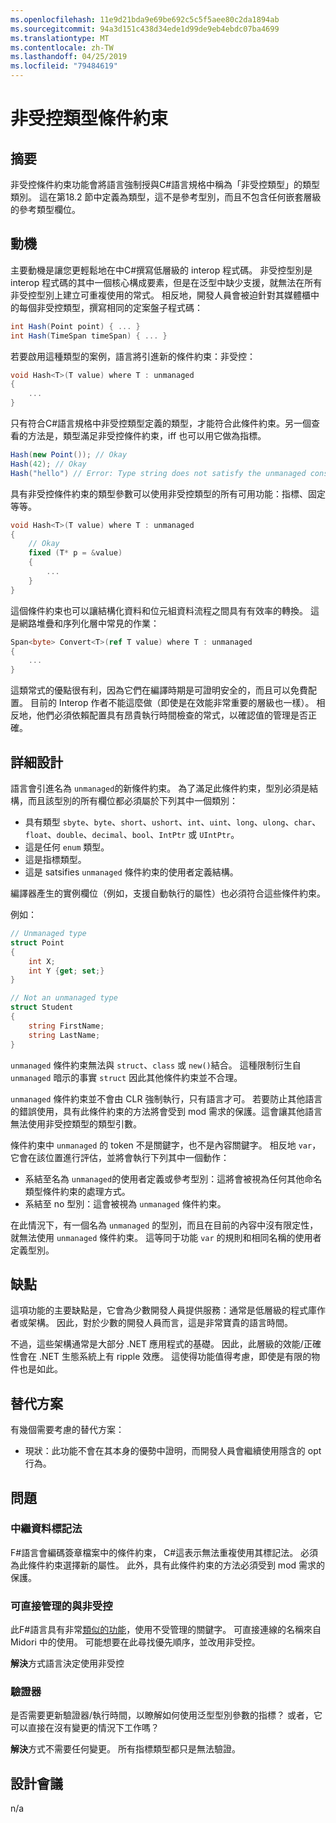 ```yaml
---
ms.openlocfilehash: 11e9d21bda9e69be692c5c5f5aee80c2da1894ab
ms.sourcegitcommit: 94a3d151c438d34ede1d99de9eb4ebdc07ba4699
ms.translationtype: MT
ms.contentlocale: zh-TW
ms.lasthandoff: 04/25/2019
ms.locfileid: "79484619"
---
```

# <a name="unmanaged-type-constraint"></a>非受控類型條件約束

## <a name="summary"></a>摘要
[summary]: #summary

非受控條件約束功能會將語言強制授與C#語言規格中稱為「非受控類型」的類型類別。 這在第18.2 節中定義為類型，這不是參考型別，而且不包含任何嵌套層級的參考類型欄位。  

## <a name="motivation"></a>動機
[motivation]: #motivation

主要動機是讓您更輕鬆地在中C#撰寫低層級的 interop 程式碼。 非受控型別是 interop 程式碼的其中一個核心構成要素，但是在泛型中缺少支援，就無法在所有非受控型別上建立可重複使用的常式。 相反地，開發人員會被迫針對其媒體櫃中的每個非受控類型，撰寫相同的定案盤子程式碼：

```csharp
int Hash(Point point) { ... } 
int Hash(TimeSpan timeSpan) { ... } 
```

若要啟用這種類型的案例，語言將引進新的條件約束：非受控：

```csharp
void Hash<T>(T value) where T : unmanaged
{
    ...
}
```

只有符合C#語言規格中非受控類型定義的類型，才能符合此條件約束。另一個查看的方法是，類型滿足非受控條件約束，iff 也可以用它做為指標。 

```csharp
Hash(new Point()); // Okay 
Hash(42); // Okay
Hash("hello") // Error: Type string does not satisfy the unmanaged constraint
```

具有非受控條件約束的類型參數可以使用非受控類型的所有可用功能：指標、固定等等。 

```csharp
void Hash<T>(T value) where T : unmanaged
{
    // Okay
    fixed (T* p = &value) 
    { 
        ...
    }
}
```

這個條件約束也可以讓結構化資料和位元組資料流程之間具有有效率的轉換。 這是網路堆疊和序列化層中常見的作業：

```csharp
Span<byte> Convert<T>(ref T value) where T : unmanaged 
{
    ...
}
```

這類常式的優點很有利，因為它們在編譯時期是可證明安全的，而且可以免費配置。  目前的 Interop 作者不能這麼做（即使是在效能非常重要的層級也一樣）。  相反地，他們必須依賴配置具有昂貴執行時間檢查的常式，以確認值的管理是否正確。

## <a name="detailed-design"></a>詳細設計
[design]: #detailed-design

語言會引進名為 `unmanaged`的新條件約束。 為了滿足此條件約束，型別必須是結構，而且該型別的所有欄位都必須屬於下列其中一個類別：

- 具有類型 `sbyte`、`byte`、`short`、`ushort`、`int`、`uint`、`long`、`ulong`、`char`、`float`、`double`、`decimal`、`bool`、`IntPtr` 或 `UIntPtr`。
- 這是任何 `enum` 類型。
- 這是指標類型。
- 這是 satsifies `unmanaged` 條件約束的使用者定義結構。

編譯器產生的實例欄位（例如，支援自動執行的屬性）也必須符合這些條件約束。 

例如：

```csharp
// Unmanaged type
struct Point 
{ 
    int X;
    int Y {get; set;}
}

// Not an unmanaged type
struct Student 
{ 
    string FirstName;
    string LastName;
}
``` 

`unmanaged` 條件約束無法與 `struct`、`class` 或 `new()`結合。 這種限制衍生自 `unmanaged` 暗示的事實 `struct` 因此其他條件約束並不合理。

`unmanaged` 條件約束並不會由 CLR 強制執行，只有語言才可。 若要防止其他語言的錯誤使用，具有此條件約束的方法將會受到 mod 需求的保護。這會讓其他語言無法使用非受控類型的類型引數。

條件約束中 `unmanaged` 的 token 不是關鍵字，也不是內容關鍵字。 相反地 `var`，它會在該位置進行評估，並將會執行下列其中一個動作：

- 系結至名為 `unmanaged`的使用者定義或參考型別：這將會被視為任何其他命名類型條件約束的處理方式。 
- 系結至 no 型別：這會被視為 `unmanaged` 條件約束。

在此情況下，有一個名為 `unmanaged` 的型別，而且在目前的內容中沒有限定性，就無法使用 `unmanaged` 條件約束。 這等同于功能 `var` 的規則和相同名稱的使用者定義型別。 

## <a name="drawbacks"></a>缺點
[drawbacks]: #drawbacks

這項功能的主要缺點是，它會為少數開發人員提供服務：通常是低層級的程式庫作者或架構。  因此，對於少數的開發人員而言，這是非常寶貴的語言時間。 

不過，這些架構通常是大部分 .NET 應用程式的基礎。  因此，此層級的效能/正確性會在 .NET 生態系統上有 ripple 效應。  這使得功能值得考慮，即使是有限的物件也是如此。

## <a name="alternatives"></a>替代方案
[alternatives]: #alternatives

有幾個需要考慮的替代方案：

- 現狀：此功能不會在其本身的優勢中證明，而開發人員會繼續使用隱含的 opt 行為。

## <a name="questions"></a>問題
[quesions]: #questions

### <a name="metadata-representation"></a>中繼資料標記法

F#語言會編碼簽章檔案中的條件約束， C#這表示無法重複使用其標記法。 必須為此條件約束選擇新的屬性。 此外，具有此條件約束的方法必須受到 mod 需求的保護。

### <a name="blittable-vs-unmanaged"></a>可直接管理的與非受控
此F#語言具有非常[類似的功能](https://docs.microsoft.com/dotnet/articles/fsharp/language-reference/generics/constraints)，使用不受管理的關鍵字。 可直接連線的名稱來自 Midori 中的使用。  可能想要在此尋找優先順序，並改用非受控。 

**解決**方式語言決定使用非受控 

### <a name="verifier"></a>驗證器

是否需要更新驗證器/執行時間，以瞭解如何使用泛型型別參數的指標？  或者，它可以直接在沒有變更的情況下工作嗎？

**解決**方式不需要任何變更。 所有指標類型都只是無法驗證。 

## <a name="design-meetings"></a>設計會議

n/a
